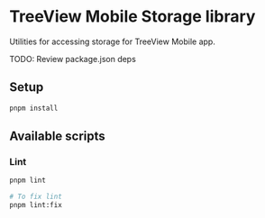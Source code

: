 # TreeView Mobile Storage library

Utilities for accessing storage for TreeView Mobile app.

TODO: Review package.json deps

## Setup

```bash
pnpm install
```

## Available scripts

### Lint

```bash
pnpm lint

# To fix lint
pnpm lint:fix
```
